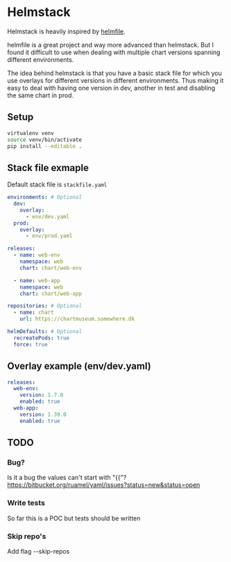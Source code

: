 # Helmstack

Helmstack is heavily inspired by [helmfile](https://github.com/roboll/helmfile).

helmfile is a great project and way more advanced than helmstack. But I found it difficult to use when dealing with multiple chart versions spanning different environments.

The idea behind helmstack is that you have a basic stack file for which you use overlays for different versions in different environments. Thus making it easy to deal with having one version in dev, another in test and disabling the same chart in prod.

## Setup
```bash
virtualenv venv
source venv/bin/activate
pip install --editable .
```

## Stack file exmaple

Default stack file is `stackfile.yaml`
```yaml
environments: # Optional
  dev:
    overlay:
      - env/dev.yaml
  prod:
    overlay:
      - env/prod.yaml

releases:
  - name: web-env
    namespace: web
    chart: chart/web-env

  - name: web-app
    namespace: web
    chart: chart/web-app

repositories: # Optional
  - name: chart
    url: https://chartmuseum.somewhere.dk

helmDefaults: # Optional
  recreatePods: true
  force: true
```

## Overlay example (env/dev.yaml)
```yaml
releases:
  web-env:
    version: 1.7.0
    enabled: true
  web-app:
    version: 1.39.0
    enabled: true
```

## TODO
### Bug?
Is it a bug the values can't start with "{{"?
https://bitbucket.org/ruamel/yaml/issues?status=new&status=open

### Write tests
So far this is a POC but tests should be written

### Skip repo's
Add flag --skip-repos
